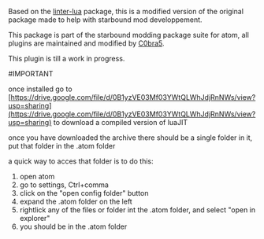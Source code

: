 Based on the [linter-lua](https://atom.io/packages/linter-lua) package, this is a modified version of the original package made to help with starbound mod developpement.

This package is part of the starbound modding package suite for atom, all plugins are maintained and modified by [C0bra5](https://atom.io/users/C0bra5).

This plugin is till a work in progress.

#IMPORTANT

once installed go to [https://drive.google.com/file/d/0B1yzVE03Mf03YWtQLWhJdjRnNWs/view?usp=sharing](https://drive.google.com/file/d/0B1yzVE03Mf03YWtQLWhJdjRnNWs/view?usp=sharing) to download a compiled version of luaJIT

once you have downloaded the archive there should be a single folder in it, put that folder in the .atom folder

a quick way to acces that folder is to do this:
1) open atom
2) go to settings, Ctrl+comma
3) click on the "open config folder" button
4) expand the .atom folder on the left
5) rightlick any of the files or folder int the .atom folder, and select "open in explorer"
6) you should be in the .atom folder